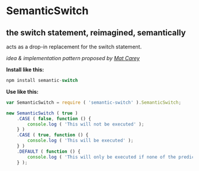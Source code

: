 SemanticSwitch
==============

the switch statement, reimagined, semantically
--------------

acts as a drop-in replacement for the switch statement.

*idea & implementation pattern proposed by [Mat Carey](https://github.com/matcarey)*

**Install like this:**
    
```js
npm install semantic-switch
```

**Use like this:**

```js
var SemanticSwitch = require ( 'semantic-switch' ).SemanticSwitch;

new SemanticSwitch ( true )
    .CASE ( false, function () {
        console.log ( 'This will not be executed' );
    } )
    .CASE ( true, function () {
        console.log ( 'This will be executed' );
    } )
    .DEFAULT ( function () {
        console.log ( 'This will only be executed if none of the predicates match' );
    } );
```
